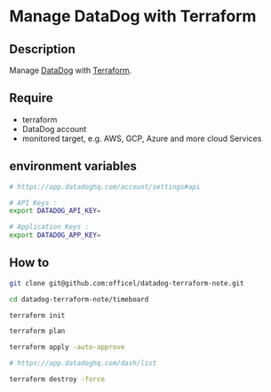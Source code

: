 # Manage DataDog with Terraform

## Description

Manage [DataDog](https://www.datadoghq.com/) with [Terraform](https://www.terraform.io/).

## Require

* terraform
* DataDog account
* monitored target, e.g. AWS, GCP, Azure and more cloud Services

## environment variables

```sh
# https://app.datadoghq.com/account/settings#api

# API Keys : 
export DATADOG_API_KEY=

# Application Keys : 
export DATADOG_APP_KEY=
```

## How to

```sh
git clone git@github.com:officel/datadog-terraform-note.git

cd datadog-terraform-note/timeboard

terraform init

terraform plan

terraform apply -auto-approve

# https://app.datadoghq.com/dash/list

terraform destroy -force
```

